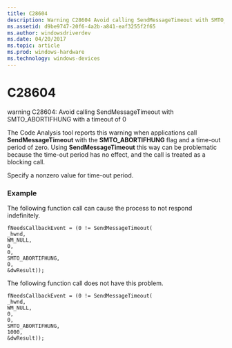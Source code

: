 ```yaml
---
title: C28604
description: Warning C28604 Avoid calling SendMessageTimeout with SMTO_ABORTIFHUNG with a timeout of 0.
ms.assetid: d9be9747-20f6-4a2b-a841-eaf3255f2f65
ms.author: windowsdriverdev
ms.date: 04/20/2017
ms.topic: article
ms.prod: windows-hardware
ms.technology: windows-devices
---
```


# C28604


warning C28604: Avoid calling SendMessageTimeout with SMTO\_ABORTIFHUNG with a timeout of 0

The Code Analysis tool reports this warning when applications call **SendMessageTimeout** with the **SMTO\_ABORTIFHUNG** flag and a time-out period of zero. Using **SendMessageTimeout** this way can be problematic because the time-out period has no effect, and the call is treated as a blocking call.

Specify a nonzero value for time-out period.

### <span id="example"></span><span id="EXAMPLE"></span>Example

The following function call can cause the process to not respond indefinitely.

```
fNeedsCallbackEvent = (0 != SendMessageTimeout(
_hwnd, 
WM_NULL, 
0,
0, 
SMTO_ABORTIFHUNG,
0,
&dwResult)); 
```

The following function call does not have this problem.

```
fNeedsCallbackEvent = (0 != SendMessageTimeout(
_hwnd, 
WM_NULL, 
0,
0,
SMTO_ABORTIFHUNG,
1000,  
&dwResult)); 
```

 

 





